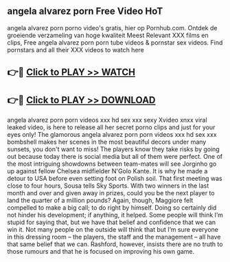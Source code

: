 ## angela alvarez porn Free Video HoT 

angela alvarez porn porno video's gratis, hier op Pornhub.com. Ontdek de groeiende verzameling van hoge kwaliteit Meest Relevant XXX films en clips,
Free angela alvarez porn porn tube videos & pornstar sex videos. Find pornstars and all their XXX videos to watch here


## 👉🔴 [Click to PLAY >> WATCH](http://us.freeplayer.one?title=angela_alvarez_porn&ref=16D)

## 👉🔴 [Click to PLAY >> DOWNLOAD](http://us.freeplayer.one?title=angela_alvarez_porn&ref=16D)


angela alvarez porn porn videos xxx hd sex xxx sexy Xvideo xnxx viral leaked video, is here to release all her secret porno clips and just for your eyes only! The glamorous angela alvarez porn porn videos xxx hd sex xxx bombshell makes her scenes in the most beautiful decors under many sunsets, you don't want to miss! The players know they take risks by going out because today there is social media but all of them were perfect. One of the most intriguing showdowns between team-mates will see Jorginho go up against fellow Chelsea midfielder N'Golo Kante. It is why he made a detour to USA before even setting foot on Polish soil. That first meeting was close to four hours, Sousa tells Sky Sports. With two winners in the last month and over and given away in prizes, could you be the next player to land the quarter of a million pounds? Again, though, Maggiore felt compelled to make a big call; to do right by himself. Doing so certainly did not hinder his development; if anything, it helped. Some people will think I’m stupid for saying that, but we have that belief and confidence that we can win it. Not many people on the outside will think that but I’m sure everyone in this dressing room – the players, the staff and the management – all have that same belief that we can. Rashford, however, insists there are no truth to those rumours and that he is focused on improving his own game.